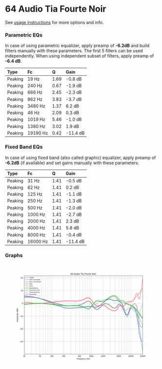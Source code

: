# 64 Audio Tia Fourte Noir
See [usage instructions](https://github.com/jaakkopasanen/AutoEq#usage) for more options and info.

### Parametric EQs
In case of using parametric equalizer, apply preamp of **-6.2dB** and build filters manually
with these parameters. The first 5 filters can be used independently.
When using independent subset of filters, apply preamp of **-6.4 dB**.

| Type    | Fc       |    Q | Gain     |
|:--------|:---------|:-----|:---------|
| Peaking | 19 Hz    | 1.69 | -0.8 dB  |
| Peaking | 240 Hz   | 0.67 | -1.9 dB  |
| Peaking | 666 Hz   | 2.45 | -2.3 dB  |
| Peaking | 862 Hz   | 3.83 | -3.7 dB  |
| Peaking | 3480 Hz  | 1.37 | 6.2 dB   |
| Peaking | 46 Hz    | 2.09 | 0.3 dB   |
| Peaking | 1019 Hz  | 5.46 | -1.0 dB  |
| Peaking | 1380 Hz  | 3.02 | 1.9 dB   |
| Peaking | 19190 Hz | 0.42 | -11.4 dB |

### Fixed Band EQs
In case of using fixed band (also called graphic) equalizer, apply preamp of **-6.2dB**
(if available) and set gains manually with these parameters.

| Type    | Fc       |    Q | Gain     |
|:--------|:---------|:-----|:---------|
| Peaking | 31 Hz    | 1.41 | -0.5 dB  |
| Peaking | 62 Hz    | 1.41 | 0.2 dB   |
| Peaking | 125 Hz   | 1.41 | -1.1 dB  |
| Peaking | 250 Hz   | 1.41 | -1.3 dB  |
| Peaking | 500 Hz   | 1.41 | -2.0 dB  |
| Peaking | 1000 Hz  | 1.41 | -2.7 dB  |
| Peaking | 2000 Hz  | 1.41 | 2.3 dB   |
| Peaking | 4000 Hz  | 1.41 | 5.8 dB   |
| Peaking | 8000 Hz  | 1.41 | -0.4 dB  |
| Peaking | 16000 Hz | 1.41 | -11.4 dB |

### Graphs
![](./64%20Audio%20Tia%20Fourte%20Noir.png)
